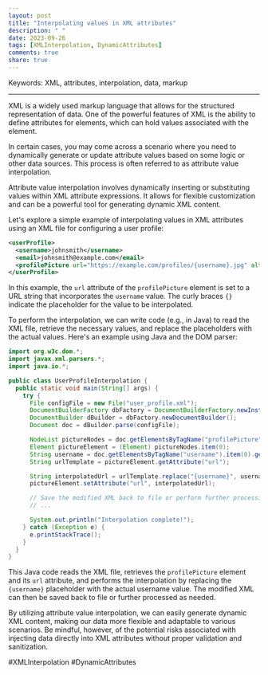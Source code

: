 ```yaml
---
layout: post
title: "Interpolating values in XML attributes"
description: " "
date: 2023-09-26
tags: [XMLInterpolation, DynamicAttributes]
comments: true
share: true
---
```


Keywords: XML, attributes, interpolation, data, markup

---

XML is a widely used markup language that allows for the structured representation of data. One of the powerful features of XML is the ability to define attributes for elements, which can hold values associated with the element.

In certain cases, you may come across a scenario where you need to dynamically generate or update attribute values based on some logic or other data sources. This process is often referred to as attribute value interpolation.

Attribute value interpolation involves dynamically inserting or substituting values within XML attribute expressions. It allows for flexible customization and can be a powerful tool for generating dynamic XML content.

Let's explore a simple example of interpolating values in XML attributes using an XML file for configuring a user profile:

```xml
<userProfile>
  <username>johnsmith</username>
  <email>johnsmith@example.com</email>
  <profilePicture url="https://example.com/profiles/{username}.jpg" alt="Profile Picture"/>
</userProfile>
```

In this example, the `url` attribute of the `profilePicture` element is set to a URL string that incorporates the `username` value. The curly braces `{}` indicate the placeholder for the value to be interpolated.

To perform the interpolation, we can write code (e.g., in Java) to read the XML file, retrieve the necessary values, and replace the placeholders with the actual values. Here's an example using Java and the DOM parser:

```java
import org.w3c.dom.*;
import javax.xml.parsers.*;
import java.io.*;

public class UserProfileInterpolation {
  public static void main(String[] args) {
    try {
      File configFile = new File("user_profile.xml");
      DocumentBuilderFactory dbFactory = DocumentBuilderFactory.newInstance();
      DocumentBuilder dBuilder = dbFactory.newDocumentBuilder();
      Document doc = dBuilder.parse(configFile);

      NodeList pictureNodes = doc.getElementsByTagName("profilePicture");
      Element pictureElement = (Element) pictureNodes.item(0);
      String username = doc.getElementsByTagName("username").item(0).getTextContent();
      String urlTemplate = pictureElement.getAttribute("url");

      String interpolatedUrl = urlTemplate.replace("{username}", username);
      pictureElement.setAttribute("url", interpolatedUrl);

      // Save the modified XML back to file or perform further processing
      // ...

      System.out.println("Interpolation complete!");
    } catch (Exception e) {
      e.printStackTrace();
    }
  }
}
```

This Java code reads the XML file, retrieves the `profilePicture` element and its `url` attribute, and performs the interpolation by replacing the `{username}` placeholder with the actual username value. The modified XML can then be saved back to file or further processed as needed.

By utilizing attribute value interpolation, we can easily generate dynamic XML content, making our data more flexible and adaptable to various scenarios. Be mindful, however, of the potential risks associated with injecting data directly into XML attributes without proper validation and sanitization.

#XMLInterpolation #DynamicAttributes
